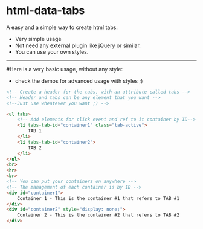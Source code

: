 # html-data-tabs
A easy and a simple way to create html tabs:

* Very simple usage
* Not need any external plugin like jQuery or similar.
* You can use your own styles.

----

#Here is a very basic usage, without any style:
- check the demos for advanced usage with styles ;)

```html
<!-- Create a header for the tabs, with an attribute called tabs -->
<!-- Header and tabs can be any element that you want -->
<!--Just use wheatever you want ;) -->

<ul tabs>
    <!-- Add elements for click event and ref to it container by ID-->
    <li tabs-tab-id="container1" class="tab-active">
        TAB 1
    </li>
    <li tabs-tab-id="container2">
        TAB 2
    </li>
</ul>
<br>
<hr>
<br>
<!-- You can put your containers on anywhere -->
<!-- The management of each container is by ID -->
<div id="container1">
    Container 1 - This is the container #1 that refers to TAB #1
</div>
<div id="container2" style="display: none;">
    Container 2 - This is the container #2 that refers to TAB #2
</div>
```